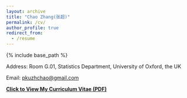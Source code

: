 ```yaml
---
layout: archive
title: "Chao Zhang(张超)"
permalink: /cv/
author_profile: true
redirect_from:
  - /resume
---
```


{% include base_path %}

Address: Room G.01, Statistics Department, University of Oxford, the UK <br>

Email: pkuzhchao@gmail.com <br>

<b>[Click to View My Curriculum Vitae (PDF)](http://pkuzc.github.io/files/CV_Chao.pdf)<b>

